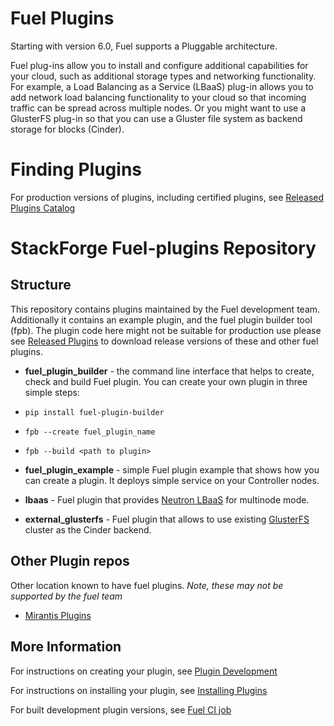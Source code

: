 Fuel Plugins
============
Starting with version 6.0, Fuel supports a Pluggable architecture.

Fuel plug-ins allow you to install and configure additional capabilities for
your cloud, such as additional storage types and networking functionality.
For example, a Load Balancing as a Service (LBaaS) plug-in allows you to add
network load balancing functionality to your cloud so that incoming traffic
can be spread across multiple nodes.  Or you might want to use a GlusterFS
plug-in so that you can use a Gluster file system as backend storage for
blocks (Cinder).

Finding Plugins
===============

For production versions of plugins, including certified plugins, see
[Released Plugins Catalog](https://software.mirantis.com/download-mirantis-openstack-fuel-plug-ins/ "Released Plugins Catalog")

StackForge Fuel-plugins Repository
==================================

Structure
---------
This repository contains plugins maintained by the Fuel development team.
Additionally it contains an example plugin, and the fuel plugin builder tool
(fpb). The plugin code here might not be suitable for production use please
see [Released Plugins](https://software.mirantis.com/download-mirantis-openstack-fuel-plug-ins/ "Released Plugins")
to download release versions of these and other fuel plugins.

* **fuel_plugin_builder** - the command line interface that helps to create,
check and build Fuel plugin. You can create your own plugin in three simple steps:

 * `pip install fuel-plugin-builder`
 * `fpb --create fuel_plugin_name`
 * `fpb --build <path to plugin>`

* **fuel_plugin_example** - simple Fuel plugin example that shows how you can
create a plugin. It deploys simple service on your Controller nodes.

* **lbaas** - Fuel plugin that provides
[Neutron LBaaS](https://wiki.openstack.org/wiki/Neutron/LBaaS/PluginDrivers "Neutron LBaaS")
for multinode mode.

* **external_glusterfs** - Fuel plugin that allows to use existing
[GlusterFS](http://www.gluster.org/documentation/About_Gluster/ "GlusterFS")
cluster as the Cinder backend.

Other Plugin repos
------------------
Other location known to have fuel plugins. *Note, these may not be supported by
the fuel team*

* [Mirantis Plugins](https://github.com/mirantis/fuel-plugins "Mirantis Plugins")

More Information
----------------
For instructions on creating your plugin, see [Plugin Development](http://docs.mirantis.com/openstack/fuel/fuel-6.0/plugin-dev.html "Plugin Development")

For instructions on installing your plugin, see [Installing Plugins](http://docs.mirantis.com/openstack/fuel/fuel-6.0/user-guide.html#install-fuel-plug-ins "Installing Plugins")

For built development plugin versions, see [Fuel CI job]( https://fuel-jenkins.mirantis.com/job/stackforge-master-fuel-plugins/ "Fuel CI job")
